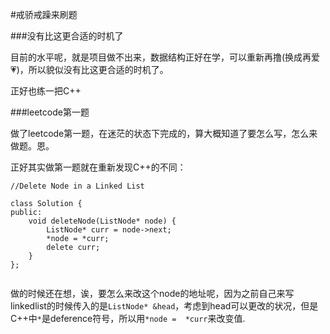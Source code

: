 #戒骄戒躁来刷题


###没有比这更合适的时机了


目前的水平呢，就是项目做不出来，数据结构正好在学，可以重新再撸(换成再爱💗)，所以貌似没有比这更合适的时机了。

正好也练一把C++


###leetcode第一题


做了leetcode第一题，在迷茫的状态下完成的，算大概知道了要怎么写，怎么来做题。恩。


正好其实做第一题就在重新发现C++的不同：


```
//Delete Node in a Linked List

class Solution {
public:
    void deleteNode(ListNode* node) {
        ListNode* curr = node->next;
        *node = *curr;
        delete curr;
    }
};


```

做的时候还在想，诶，要怎么来改这个node的地址呢，因为之前自己来写linkedlist的时候传入的是`ListNode* &head`，考虑到head可以更改的状况，但是C++中`*`是deference符号，所以用`*node =  *curr`来改变值.

